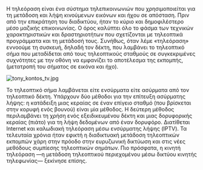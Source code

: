 Η τηλεόραση είναι ένα σύστημα τηλεπικοινωνιών που χρησιμοποιείται για τη μετάδοση και λήψη κινούμενων εικόνων και ήχου σε απόσταση. 
Πριν από την επικράτηση του διαδικτύου, ήταν το κύριο και δημοφιλέστερο μέσο μαζικής επικοινωνίας. 
Ο όρος καλύπτει όλο το φάσμα των τεχνικών χαρακτηριστικών και δραστηριοτήτων που σχετίζονται με τηλεοπτικά προγράμματα και τη μετάδοσή τους. 
Συνήθως, όταν λέμε «τηλεόραση» εννοούμε τη συσκευή, δηλαδή τον δέκτη, που λαμβάνει το τηλεοπτικό σήμα που μεταδίδεται από τους τηλεοπτικούς σταθμούς σε συγκεκριμένες συχνότητες με την οθόνη να εμφανίζει 
το αποτέλεσμα της εκπομπής, (μετατροπή του σήματος σε εικόνα και ήχο).

![tony_kontos_tv.jpg](https://github.com/tonykontos/images/blob/cb2f39904b50c3864870d7479544ebec61a6b3ea/tony_kontos_tv.jpg)

Το τηλεοπτικό σήμα λαμβάνεται είτε ενσύρματα είτε ασύρματα από τον τηλεοπτικό δέκτη. Υπάρχουν δύο μέθοδοι για την επίτευξη ασύρματης λήψης: η κατάδειξη μιας κεραίας σε έναν επίγειο σταθμό (που βρίσκεται στην κορυφή ενός βουνού) είναι μία μέθοδος. Η δεύτερη μέθοδος περιλαμβάνει τη χρήση ενός εξειδικευμένου δέκτη και μιας δορυφορικής κεραίας (πιάτο) για τη λήψη δεδομένων από έναν δορυφόρο. Διατίθεται Internet και καλωδιακή τηλεόραση μέσω ενσύρματης λήψης (IPTV). Τα τελευταία χρόνια ήταν εφικτή η διαδικτυακή μετάδοση τηλεοπτικών εκπομπών χάρη στην πρόοδο στην ευρυζωνική δικτύωση και στις νέες μεθόδους συμπίεσης τηλεοπτικών σημάτων. Πιο πρόσφατα, η κινητή τηλεόραση —η μετάδοση τηλεοπτικού περιεχομένου μέσω δικτύου κινητής τηλεφωνίας— ξεκίνησε επίσης.

